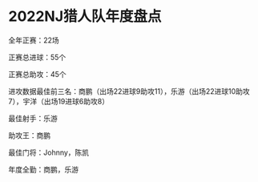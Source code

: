 # 2022NJ猎人队年度盘点

全年正赛：22场

正赛总进球：55个

正赛总助攻：45个

进攻数据最佳前三名：商鹏（出场22进球9助攻11），乐游（出场22进球10助攻7），宇洋（出场19进球6助攻8）

最佳射手：乐游

助攻王：商鹏

最佳门将：Johnny，陈凯

年度全勤：商鹏，乐游

